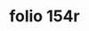 ---
layout: edition
title: folio 154r
manuscript: Turin, Biblioteca Nazionale, MS N.III.19
sigla: T
iip: t154r.tif
milestone: 307
---